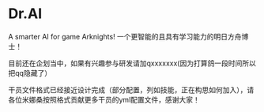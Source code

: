 # Dr.AI
A smarter AI for game Arknights! 一个更智能的且具有学习能力的明日方舟博士！

目前还在企划当中，如果有兴趣参与研发请加qxxxxxxx(因为打算鸽一段时间所以把qq隐藏了）

干员文件格式已经接近设计完成（部分配置，列如技能，正在构思如何加入），请各位米娜桑按照格式贡献更多干员的yml配置文件，感谢大家！
